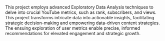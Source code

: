 This project employs advanced Exploratory Data Analysis techniques to delve into crucial YouTube metrics, such as rank, subscribers, and views. This project transforms intricate data into actionable insights, facilitating strategic decision-making and empowering data-driven content strategies. The ensuing exploration of user metrics enable precise, informed recommendations for elevated engagement and strategic growth.
